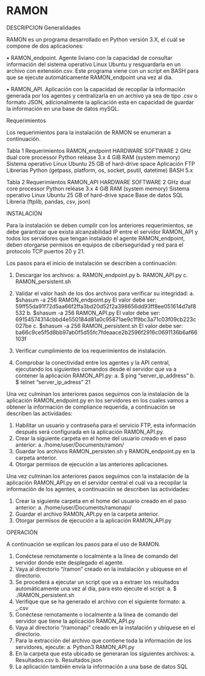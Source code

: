 # RAMON
DESCRIPCION
Generalidades

RAMON es un programa desarrollado en Python versión 3.X, el cuál se compone de dos aplicaciones:

•	RAMON_endpoint. Agente liviano con la capacidad de consultar información del sistema operativo Linux Ubuntu y resguardarla en un archivo con extensión.csv. Este programa viene con un script en BASH para que se ejecute automáticamente RAMON_endpoint una vez al día.

•	RAMON_API. Aplicación con la capacidad de recopilar la información generada por los agentes y centralizarla en un archivo ya sea de tipo .csv o formato JSON, adicionalmente la aplicación esta en capacidad de guardar la información en una base de datos mySQL.

Requerimientos

Los requerimientos para la instalación de RAMON se enumeran a continuación.

Tabla 1 Requerimientos RAMON_endpoint
HARDWARE	SOFTWARE
2 GHz dual core processor	Python reléase 3.x 
4 GiB RAM (system memory)	Sistema operativo Linux Ubuntu
25 GB of hard-drive space	Aplicación FTP 
	Librerias Python (getpass, platform, os, socket, psutil, datetime)
	BASH 5.x

Tabla 2 Requerimientos RAMON_API
HARDWARE	SOFTWARE
2 GHz dual core processor	Python reléase 3.x 
4 GiB RAM (system memory)	Sistema operativo Linux Ubuntu
25 GB of hard-drive space	Base de datos SQL 
	Libreria (ftplib, pandas, csv, json)

INSTALACIÓN

Para la instalación se deben cumplir con los anteriores requerimientos, se debe garantizar que exista alcanzabilidad IP entre el servidor RAMON_API y todos los servidores que tengan instalado el agente RAMON_endpoint, deben otorgarse permisos en equipos de ciberseguridad y red para el protocolo TCP puertos 20 y 21.

Los pasos para el inicio de instalación se describen a continuación:

1.	Descargar los archivos:
a.	RAMON_endpoint.py
b.	RAMON_API.py
c.	RAMON_persistent.sh
2.	Validar el valor hash de los dos archivos para verificar su integridad:
a.	$shasum -a 256 RAMON_endpoint.py 
El valor debe ser: 59ff55da91f72d5aa66f2ffa3bd20d52f2a398656dd93ff8ee051614d7af8532
b.	$shasum -a 256 RAMON_API.py
El valor debe ser: 69154574314cbbd4e550184d81a0c95871ae9c1f9bc3a71c03f09cb223c027be
c.	$shasum -a 256 RAMON_persistent.sh
El valor debe ser: ba66c9ce5f5d8bb97ab0f5d55fc7fdeaace2b2596f2916c0691136b6af66103f
3.	Verificar cumplimiento de los requerimientos de instalación.

4.	Comprobar la conectividad entre los agentes y la API central, ejecutando los siguientes comandos desde el servidor que va a contener la aplicación RAMON_API.py:
a.	$ ping “server_ip_address”
b.	$ telnet “server_ip_adress” 21

Una vez culminan los anteriores pasos seguimos con la instalación de la aplicación RAMON_endpoint.py en los servidores en los cuales vamos a obtener la información de compliance requerida, a continuación se describen las actividades:

1.	Habilitar un usuario y contraseña para el servicio FTP, esta información después será configurada en la aplicación RAMON_API.py.
2.	Crear la siguiente carpeta en el home del usuario creado en el paso anterior:
a.	/home/user/Documents/ramon/
3.	Guardar los archivos RAMON_persisten.sh y RAMON_endpoint.py en la carpeta anterior.
4.	Otorgar permisos de ejecución a las anteriores aplicaciones.

Una vez culminan los anteriores pasos seguimos con la instalación de la aplicación RAMON_API.py en el servidor central el cuál va a recopilar la información de los agentes, a continuación se describen las actividades:

1.	Crear la siguiente carpeta en el home del usuario creado en el paso anterior:
a.	/home/user/Documents/ramonapi/
2.	Guardar el archivo RAMON_API.py en la carpeta anterior.
3.	Otorgar permisos de ejecución a la aplicación RAMON_API.py

OPERACIÓN

A continuación se explican los pasos para el uso de RAMON.

1.	Conéctese remotamente o localmente a la línea de comando del servidor donde este desplegado el agente.
2.	Vaya al directorio “/ramon” creado en la instalación y ubíquese en el directorio.
3.	Se procederá a ejecutar un script que va a extraer los resultados automáticamente una vez al día, para esto ejecute el script:
a.	$ ./RAMON_persistent.sh
4.	Verifique que se ha generado el archivo con el siguiente formato:
a.	<IP de servidor>_<AAAA-MM-DD>.csv
5.	Conéctese remotamente o localmente a la línea de comando del servidor que tiene la aplicación RAMON_API.py
6.	Vaya al directorio “/ramonapi” creado en la instalación y ubíquese en el directorio.
7.	Para la extracción del archivo que contiene toda la información de los servidores, ejecute:
a.	Python3 RAMON_API.py
8.	En la carpeta que esta ubicado se generaran los siguientes archivos:
a.	Resultados.csv
b.	Resultados.json
9.	La aplicación también envía la información a una base de datos SQL
